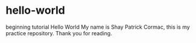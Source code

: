 # hello-world
beginning tutorial
Hello World
My name is Shay Patrick Cormac, this is my practice repository.
Thank you for reading.
